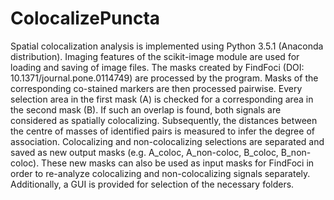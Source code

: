 # ColocalizePuncta
Spatial colocalization analysis is implemented using Python 3.5.1 (Anaconda distribution). 
Imaging features of the scikit-image module are used for loading and saving of image files. 
The masks created by FindFoci (DOI: 10.1371/journal.pone.0114749) are processed by the program. 
Masks of the corresponding co-stained markers are then processed pairwise. 
Every selection area in the first mask (A) is checked for a corresponding area in the second mask (B). 
If such an overlap is found, both signals are considered as spatially colocalizing. 
Subsequently, the distances between the centre of masses of identified pairs is measured to infer the degree of association. 
Colocalizing and non-colocalizing selections are separated and saved as new output masks (e.g. A_coloc, A_non-coloc, B_coloc, B_non-coloc). 
These new masks can also be used as input masks for FindFoci in order to re-analyze colocalizing and non-colocalizing signals separately. 
Additionally, a GUI is provided for selection of the necessary folders.
